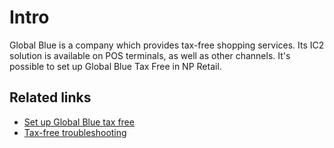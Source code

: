 # Intro

Global Blue is a company which provides tax-free shopping services. Its IC2 solution is available on POS terminals, as well as other channels. It's possible to set up Global Blue Tax Free in NP Retail.

## Related links
- [Set up Global Blue tax free](../postaxfree/howto/globalblue.md)
- [Tax-free troubleshooting](../../troubleshooting/tax_free_troubleshooting.md)
